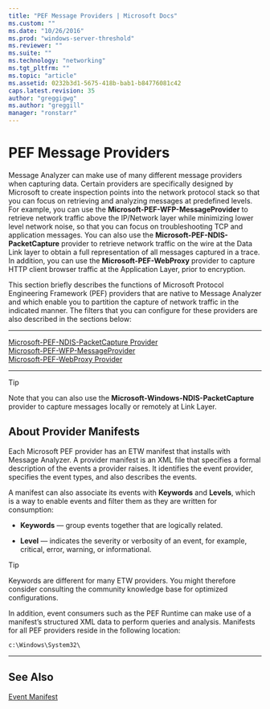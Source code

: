 ```yaml
---
title: "PEF Message Providers | Microsoft Docs"
ms.custom: ""
ms.date: "10/26/2016"
ms.prod: "windows-server-threshold"
ms.reviewer: ""
ms.suite: ""
ms.technology: "networking"
ms.tgt_pltfrm: ""
ms.topic: "article"
ms.assetid: 0232b3d1-5675-418b-bab1-b84776081c42
caps.latest.revision: 35
author: "greggigwg"
ms.author: "greggill"
manager: "ronstarr"
---
```


# PEF Message Providers
Message Analyzer can make use of many different message providers when capturing data. Certain providers are specifically designed by Microsoft to create inspection points into the network protocol stack so that you can focus on retrieving and analyzing messages at predefined levels. For example, you can use the **Microsoft-PEF-WFP-MessageProvider** to retrieve network traffic above the IP/Network layer while minimizing lower level network noise, so that you can focus on troubleshooting TCP and application messages. You can also use the **Microsoft-PEF-NDIS-PacketCapture** provider to retrieve network traffic on the wire at the Data Link layer to obtain a full representation of all messages captured in a trace. In addition, you can use the **Microsoft-PEF-WebProxy** provider to capture HTTP client browser traffic at the Application Layer, prior to encryption.  
  
 This section briefly describes the functions of Microsoft Protocol Engineering Framework (PEF) providers that are native to Message Analyzer and which enable you to partition the capture of network traffic in the indicated manner. The filters that you can configure for these providers are also described in the sections below:  
  
---  
  
[Microsoft-PEF-NDIS-PacketCapture Provider](microsoft-pef-ndis-packetcapture-provider.md)   
[Microsoft-PEF-WFP-MessageProvider](microsoft-pef-wfp-messageprovider.md)   
[Microsoft-PEF-WebProxy Provider](microsoft-pef-webproxy-provider.md)   

---  
  
> [!TIP]
>  Note that you can also use the **Microsoft-Windows-NDIS-PacketCapture** provider to capture messages locally or remotely at Link Layer.  
  
## About Provider Manifests  
 Each Microsoft PEF provider has an ETW manifest that installs with Message Analyzer. A provider manifest is an XML file that specifies a formal description of the events a provider raises. It identifies the event provider, specifies the event types, and also describes the events.  
  
 A manifest can also associate its events with **Keywords** and **Levels**, which is a way to enable events and filter them as they are written for consumption:  
  
-   **Keywords** — group events together that are logically related.  
  
-   **Level** — indicates the severity or verbosity of an event, for example, critical, error, warning, or informational.  
  
> [!TIP]
>  Keywords are different for many ETW providers. You might therefore consider consulting the community knowledge base for optimized configurations.  
  
 In addition, event consumers such as the PEF Runtime can make use of a manifest’s structured XML data to perform queries and analysis. Manifests for all PEF providers reside in the following location:  
  
 `c:\Windows\System32\`  
  
---  
  
## See Also  
[Event Manifest](etw-framework-conceptual-tutorial.md#BKMK_EventManifest)